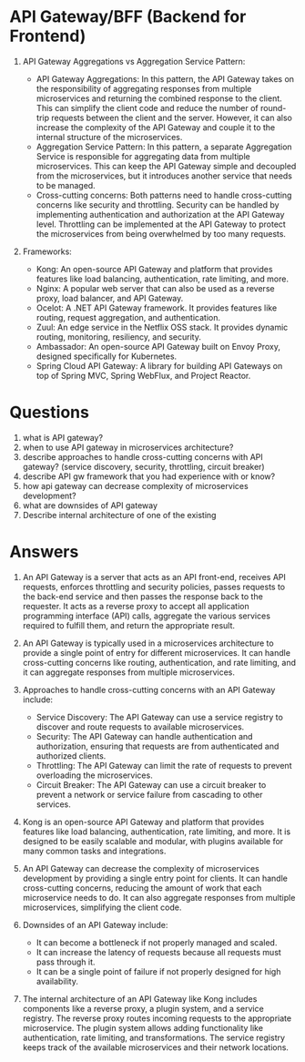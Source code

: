 # API Gateway/BFF (Backend for Frontend)
1. API Gateway Aggregations vs Aggregation Service Pattern:
    - API Gateway Aggregations: In this pattern, the API Gateway takes on the responsibility of aggregating responses from multiple microservices and returning the combined response to the client. This can simplify the client code and reduce the number of round-trip requests between the client and the server. However, it can also increase the complexity of the API Gateway and couple it to the internal structure of the microservices.
    - Aggregation Service Pattern: In this pattern, a separate Aggregation Service is responsible for aggregating data from multiple microservices. This can keep the API Gateway simple and decoupled from the microservices, but it introduces another service that needs to be managed.
    - Cross-cutting concerns: Both patterns need to handle cross-cutting concerns like security and throttling. Security can be handled by implementing authentication and authorization at the API Gateway level. Throttling can be implemented at the API Gateway to protect the microservices from being overwhelmed by too many requests.

2. Frameworks:
    - Kong: An open-source API Gateway and platform that provides features like load balancing, authentication, rate limiting, and more.
    - Nginx: A popular web server that can also be used as a reverse proxy, load balancer, and API Gateway.
    - Ocelot: A .NET API Gateway framework. It provides features like routing, request aggregation, and authentication.
    - Zuul: An edge service in the Netflix OSS stack. It provides dynamic routing, monitoring, resiliency, and security.
    - Ambassador: An open-source API Gateway built on Envoy Proxy, designed specifically for Kubernetes.
    - Spring Cloud API Gateway: A library for building API Gateways on top of Spring MVC, Spring WebFlux, and Project Reactor.
# Questions
1. what is API gateway?
2. when to use API gateway in microservices architecture?
3. describe approaches to handle cross-cutting concerns with API gateway? (service discovery, security, throttling, circuit breaker)
4. describe API gw framework that you had experience with or know?
5. how api gateway can decrease complexity of microservices development?
6. what are downsides of API gateway
7. Describe internal architecture of one of the existing
# Answers
1. An API Gateway is a server that acts as an API front-end, receives API requests, enforces throttling and security policies, passes requests to the back-end service and then passes the response back to the requester. It acts as a reverse proxy to accept all application programming interface (API) calls, aggregate the various services required to fulfill them, and return the appropriate result.

2. An API Gateway is typically used in a microservices architecture to provide a single point of entry for different microservices. It can handle cross-cutting concerns like routing, authentication, and rate limiting, and it can aggregate responses from multiple microservices.

3. Approaches to handle cross-cutting concerns with an API Gateway include:
    - Service Discovery: The API Gateway can use a service registry to discover and route requests to available microservices.
    - Security: The API Gateway can handle authentication and authorization, ensuring that requests are from authenticated and authorized clients.
    - Throttling: The API Gateway can limit the rate of requests to prevent overloading the microservices.
    - Circuit Breaker: The API Gateway can use a circuit breaker to prevent a network or service failure from cascading to other services.

4. Kong is an open-source API Gateway and platform that provides features like load balancing, authentication, rate limiting, and more. It is designed to be easily scalable and modular, with plugins available for many common tasks and integrations.

5. An API Gateway can decrease the complexity of microservices development by providing a single entry point for clients. It can handle cross-cutting concerns, reducing the amount of work that each microservice needs to do. It can also aggregate responses from multiple microservices, simplifying the client code.

6. Downsides of an API Gateway include:
    - It can become a bottleneck if not properly managed and scaled.
    - It can increase the latency of requests because all requests must pass through it.
    - It can be a single point of failure if not properly designed for high availability.

7. The internal architecture of an API Gateway like Kong includes components like a reverse proxy, a plugin system, and a service registry. The reverse proxy routes incoming requests to the appropriate microservice. The plugin system allows adding functionality like authentication, rate limiting, and transformations. The service registry keeps track of the available microservices and their network locations.